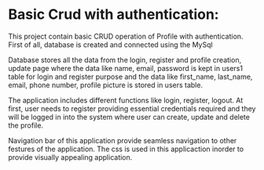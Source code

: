 # Basic Crud with authentication:
This project contain basic CRUD operation of Profile with authentication.
 First of all, database is created and connected using the MySql

 Database stores all the data from the login, register and profile creation, update page where the data like name, email, password is kept in users1 table for login and register purpose and the data like first_name, last_name, email, phone number, profile picture is stored in users table.

 The application includes different functions like login, register, logout. At first, user needs to register providing essential credentials required  and they will be logged in into the system where user can create, update and delete the profile. 

 Navigation bar of this application provide seamless navigation to other festures of the application. The css is used in this applicaction inorder to provide visually appealing application.

 

